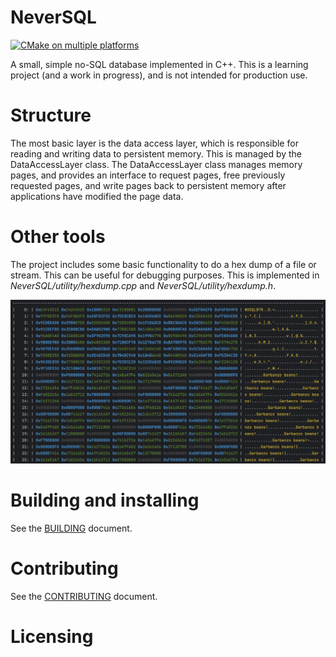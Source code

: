 # NeverSQL

[![CMake on multiple platforms](https://github.com/nrupprecht/NeverSQL/actions/workflows/cmake-build-and-test-platform.yml/badge.svg?branch=main)](https://github.com/nrupprecht/NeverSQL/actions/workflows/cmake-build-and-test-platform.yml)

A small, simple no-SQL database implemented in C++. This is a learning project (and a work in progress), and is not
intended for production use.

# Structure

The most basic layer is the data access layer, which is responsible for reading and writing data to persistent memory. 
This is managed by the DataAccessLayer class. The DataAccessLayer class manages memory pages, and provides an interface
to request pages, free previously requested pages, and write pages back to persistent memory after applications have 
modified the page data.

# Other tools

The project includes some basic functionality to do a hex dump of a file or stream. This can be useful for debugging
purposes. This is implemented in *NeverSQL/utility/hexdump.cpp* and *NeverSQL/utility/hexdump.h*.

![Alt text](./images/hexdump-example-1.png)

# Building and installing

See the [BUILDING](BUILDING.md) document.

# Contributing

See the [CONTRIBUTING](CONTRIBUTING.md) document.

# Licensing

<!--
Please go to https://choosealicense.com/licenses/ and choose a license that
fits your needs. The recommended license for a project of this type is the
Boost Software License 1.0.
-->
